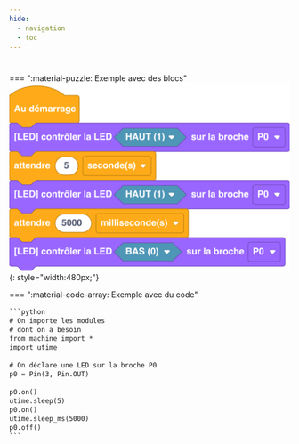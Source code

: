 ```yaml
---
hide:
  - navigation
  - toc
---
```


# 

=== ":material-puzzle: Exemple avec des blocs"
    ![Exemple avec des blocs](quiz1_question3.png){: style="width:480px;"}

=== ":material-code-array: Exemple avec du code"

    ```python
    # On importe les modules
    # dont on a besoin
    from machine import *
    import utime

    # On déclare une LED sur la broche P0
    p0 = Pin(3, Pin.OUT)

    p0.on()
    utime.sleep(5)
    p0.on()
    utime.sleep_ms(5000)
    p0.off()
    ```